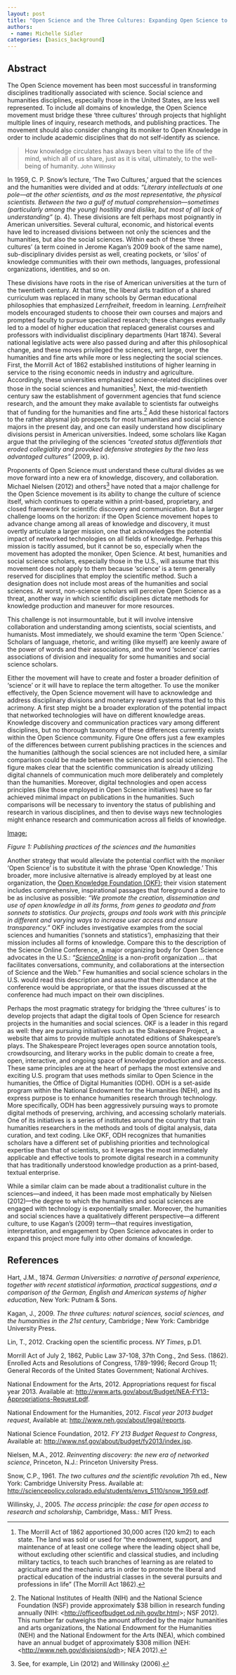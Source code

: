 ```yaml
---
layout: post
title: "Open Science and the Three Cultures: Expanding Open Science to All Domains of Knowledge Creation"
authors:
 - name: Michelle Sidler
categories: [basics_background]
---
```


## Abstract

The Open Science movement has been most successful in transforming
disciplines traditionally associated with science. Social science and
humanities disciplines, especially those in the United States, are less
well represented. To include all domains of knowledge, the Open Science
movement must bridge these ‘three cultures’ through projects that
highlight multiple lines of inquiry, research methods, and publishing
practices. The movement should also consider changing its moniker to
Open Knowledge in order to include academic disciplines that do not
self-identify as science.

> How knowledge circulates has always been vital to the life of the mind,
which all of us share, just as it is vital, ultimately, to the
well-being of humanity.
<small>John Willinsky</small>

In 1959, C. P. Snow’s lecture, ‘The Two Cultures,’ argued that the
sciences and the humanities were divided and at odds: *“Literary
intellectuals at one pole—at the other scientists, and as the most
representative, the physical scientists. Between the two a gulf of
mutual comprehension—sometimes (particularly among the young) hostility
and dislike, but most of all lack of understanding”* (p. 4). These
divisions are felt perhaps most poignantly in American universities.
Several cultural, economic, and historical events have led to increased
divisions between not only the sciences and the humanities, but also the
social sciences. Within each of these ‘three cultures’ (a term coined in
Jerome Kagan’s 2009 book of the same name), sub-disciplinary divides
persist as well, creating pockets, or ‘silos’ of knowledge communities
with their own methods, languages, professional organizations,
identities, and so on.

These divisions have roots in the rise of American universities at the
turn of the twentieth century. At that time, the liberal arts tradition
of a shared curriculum was replaced in many schools by German
educational philosophies that emphasized *Lernfreiheit*, freedom in
learning. *Lernfreiheit* models encouraged students to choose their own
courses and majors and prompted faculty to pursue specialized research;
these changes eventually led to a model of higher education that
replaced generalist courses and professors with individualist
disciplinary departments (Hart 1874). Several national legislative acts
were also passed during and after this philosophical change, and these
moves privileged the sciences, writ large, over the humanities and fine
arts while more or less neglecting the social sciences. First, the
Morrill Act of 1862 established institutions of higher learning in
service to the rising economic needs in industry and agriculture.
Accordingly, these universities emphasized science-related disciplines
over those in the social sciences and humanities[^1]. Next, the
mid-twentieth century saw the establishment of government agencies that
fund science research, and the amount they make available to scientists
far outweighs that of funding for the humanities and fine arts.[^2] Add
these historical factors to the rather abysmal job prospects for most
humanities and social science majors in the present day, and one can
easily understand how disciplinary divisions persist in American
universities. Indeed, some scholars like Kagan argue that the
privileging of the sciences *“created status differentials that eroded
collegiality and provoked defensive strategies by the two less
advantaged cultures”* (2009, p. ix).

Proponents of Open Science must understand these cultural divides as we
move forward into a new era of knowledge, discovery, and collaboration.
Michael Nielsen (2012) and others[^3] have noted that a major challenge
for the Open Science movement is its ability to change the culture of
science itself, which continues to operate within a print-based,
proprietary, and closed framework for scientific discovery and
communication. But a larger challenge looms on the horizon: if the Open
Science movement hopes to advance change among all areas of knowledge
and discovery, it must overtly articulate a larger mission, one that
acknowledges the potential impact of networked technologies on all
fields of knowledge. Perhaps this mission is tacitly assumed, but it
cannot be so, especially when the movement has adopted the moniker, Open
Science. At best, humanities and social science scholars, especially
those in the U.S., will assume that this movement does not apply to them
because ‘science’ is a term generally reserved for disciplines that
employ the scientific method. Such a designation does not include most
areas of the humanities and social sciences. At worst, non-science
scholars will perceive Open Science as a threat, another way in which
scientific disciplines dictate methods for knowledge production and
maneuver for more resources.

This challenge is not insurmountable, but it will involve intensive
collaboration and understanding among scientists, social scientists, and
humanists. Most immediately, we should examine the term ‘Open Science.’
Scholars of language, rhetoric, and writing (like myself) are keenly
aware of the power of words and their associations, and the word
‘science’ carries associations of division and inequality for some
humanities and social science scholars.

Either the movement will have to create and foster a broader definition
of ‘science’ or it will have to replace the term altogether. To use the
moniker effectively, the Open Science movement will have to acknowledge
and address disciplinary divisions and monetary reward systems that led
to this acrimony. A first step might be a broader exploration of the
potential impact that networked technologies will have on different
knowledge areas. Knowledge discovery and communication practices vary
among different disciplines, but no thorough taxonomy of these
differences currently exists within the Open Science community. Figure
One offers just a few examples of the differences between current
publishing practices in the sciences and the humanities (although the
social sciences are not included here, a similar comparison could be
made between the sciences and social sciences). The figure makes clear
that the scientific communication is already utilizing digital channels
of communication much more deliberately and completely than the
humanities. Moreover, digital technologies and open access principles
(like those employed in Open Science initiatives) have so far achieved
minimal impact on publications in the humanities. Such comparisons will
be necessary to inventory the status of publishing and research in
various disciplines, and then to devise ways new technologies might
enhance research and communication across all fields of knowledge.

<Image:>

*Figure 1: Publishing practices of the sciences and the humanities*

Another strategy that would alleviate the potential conflict with the
moniker ‘Open Science’ is to substitute it with the phrase ‘Open
Knowledge.’ This broader, more inclusive alternative is already employed
by at least one organization, the [Open Knowledge Foundation
(OKF)](http://okfn.org/about/vision/); their
vision statement includes comprehensive, inspirational passages that
foreground a desire to be as inclusive as possible: *“We promote the
creation, dissemination and use of open knowledge in all its forms, from
genes to geodata and from sonnets to statistics. Our projects, groups
and tools work with this principle in different and varying ways to
increase user access and ensure transparency.”* OKF includes
investigative examples from the social sciences and humanities (‘sonnets
and statistics’), emphasizing that their mission includes all forms of
knowledge. Compare this to the description of the Science Online
Conference, a major organizing body for Open Science advocates in the
U.S.: *“[ScienceOnline](http://scienceonline.com/about/)* is a non-profit organization
… that facilitates conversations, community, and collaborations at the
intersection of Science and the Web.” Few humanities and social
science scholars in the U.S. would read this description and assume that
their attendance at the conference would be appropriate, or that the
issues discussed at the conference had much impact on their own
disciplines.

Perhaps the most pragmatic strategy for bridging the ‘three cultures’ is
to develop projects that adapt the digital tools of Open Science for
research projects in the humanities and social sciences. OKF is a leader
in this regard as well: they are pursuing initiatives such as the
Shakespeare Project, a website that aims to provide multiple annotated
editions of Shakespeare’s plays. The Shakespeare Project leverages open
source annotation tools, crowdsourcing, and literary works in the public
domain to create a free, open, interactive, and ongoing space of
knowledge production and access. These same principles are at the heart
of perhaps the most extensive and exciting U.S. program that uses
methods similar to Open Science in the humanities, the Office of Digital
Humanities (ODH). ODH is a set-aside program within the National
Endowment for the Humanities (NEH), and its express purpose is to
enhance humanities research through technology. More specifically, ODH
has been aggressively pursuing ways to promote digital methods of
preserving, archiving, and accessing scholarly materials. One of its
initiatives is a series of institutes around the country that train
humanities researchers in the methods and tools of digital analysis,
data curation, and text coding. Like OKF, ODH recognizes that humanities
scholars have a different set of publishing priorities and technological
expertise than that of scientists, so it leverages the most immediately
applicable and effective tools to promote digital research in a
community that has traditionally understood knowledge production as a
print-based, textual enterprise.

While a similar claim can be made about a traditionalist culture in the
sciences—and indeed, it has been made most emphatically by Nielsen
(2012)—the degree to which the humanities and social sciences are
engaged with technology is exponentially smaller. Moreover, the
humanities and social sciences have a qualitatively different
perspective—a different culture, to use Kagan’s (2009) term—that
requires investigation, interpretation, and engagement by Open Science
advocates in order to expand this project more fully into other domains
of knowledge.

## References

Hart, J.M., 1874. *German Universities: a narrative of personal
experience, together with recent statistical information, practical
suggestions, and a comparison of the German, English and American
systems of higher education*, New York: Putnam & Sons.

Kagan, J., 2009. *The three cultures: natural sciences, social sciences,
and the humanities in the 21st century*, Cambridge ; New York: Cambridge
University Press.

Lin, T., 2012. Cracking open the scientific process. *NY Times*, p.D1.

Morrill Act of July 2, 1862, Public Law 37-108, 37th Cong., 2nd Sess.
(1862). Enrolled Acts and Resolutions of Congress, 1789-1996; Record
Group 11; General Records of the United States Government; National
Archives.

National Endowment for the Arts, 2012. Appropriations request for fiscal
year 2013. Available at:
<http://www.arts.gov/about/Budget/NEA-FY13-Appropriations-Request.pdf>.

National Endowment for the Humanities, 2012. *Fiscal year 2013 budget
request*, Available at: <http://www.neh.gov/about/legal/reports>.

National Science Foundation, 2012. *FY 213 Budget Request to Congress*,
Available at: <http://www.nsf.gov/about/budget/fy2013/index.jsp>.

Nielsen, M.A., 2012. *Reinventing discovery: the new era of networked
science*, Princeton, N.J.: Princeton University Press.

Snow, C.P., 1961. *The two cultures and the scientific revolution* 7th
ed., New York: Cambridge University Press. Available at:
<http://sciencepolicy.colorado.edu/students/envs_5110/snow_1959.pdf>.

Willinsky, J., 2005. *The access principle: the case for open access to
research and scholarship*, Cambridge, Mass.: MIT Press.

[^1]: The Morrill Act of 1862 apportioned 30,000 acres (120 km2) to each state. The land was sold or used for “the endowment, support, and   maintenance of at least one college where the leading object shall be, without excluding other scientific and classical studies, and including military tactics, to teach such branches of learning as are related to agriculture and the mechanic arts in order to promote the liberal and practical education of the industrial classes in the several pursuits and professions in life” (The Morrill Act 1862).
[^2]: The National Institutes of Health (NIH) and the National Science Foundation (NSF) provide approximately \$38 billion in research  funding annually (NIH: <http://officeofbudget.od.nih.gov/br.html<nowiki>\>; </nowiki>NSF 2012). This number far outweighs the amount afforded by the major humanities and arts organizations, the National Endowment for the Humanities (NEH) and the National Endowment for the Arts (NEA), which combined have an annual budget of approximately \$308 million (NEH: <http://www.neh.gov/divisions/odh<nowiki>\>; </nowiki>NEA  2012).
[^3]: See, for example, Lin (2012) and Willinsky (2006).
